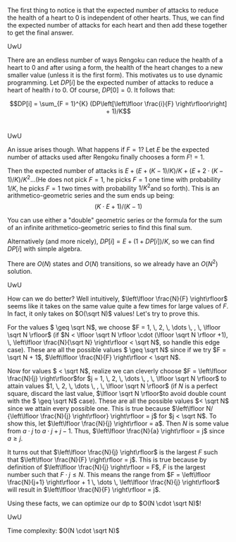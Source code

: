 The first thing to notice is that the expected number of attacks to reduce the health of a heart to $0$ is independent of other hearts. Thus, we can find the expected number of attacks for each heart and then add these together to get the final answer. 

UwU

There are an endless number of ways Rengoku can reduce the health of a heart to $0$ and after using a form, the health of the heart changes to a new smaller value (unless it is the first form). This motivates us to use dynamic programming. Let $DP[i]$ be the expected number of attacks to reduce a heart of health $i$ to $0$. Of course, $DP[0] = 0$. It follows that:

$$DP[i] = \sum_{F = 1}^{K} (DP\left[\left\lfloor \frac{i}{F} \right\rfloor\right] + 1)/K$$​​​​​

UwU

An issue arises though. What happens if $F = 1$​​​​​? Let $E$​​​​​ be the expected number of attacks used after Rengoku finally chooses a form $F != 1$​​​​​. 

Then the expected number of attacks is $E + (E+(K-1)/K)/K + (E+2 \cdot (K-1)/K)/K^2 \dots$​​​​ ​​(He does not pick $F=1$​​​​, he picks $F=1$​​​​ one time with probability $1/K$​​​, he picks $F=1$​​​ two times with probability $1/K^2$​​​​ and so forth). This is an arithmetico-geometric series and the sum ends up being: $$(K \cdot E + 1)/(K-1)$$

You can use either a "double" geometric series or the formula for the sum of an infinite arithmetico-geometric series to find this final sum. 

Alternatively (and more nicely), $DP[i] = E + (1 + DP[i])/K$​, so we can find $DP[i]$​ with simple algebra. 

There are $O(N)$ states and $O(N)$ transitions, so we already have an $O(N^2)$​ solution. 

UwU

How can we do better? Well intuitively, $\left\lfloor \frac{N}{F} \right\rfloor$​​ seems like it takes on the same value quite a few times for large values of $F$​​. In fact, it only takes on $O(\sqrt N)$​​ values! Let's try to prove this. 

For the values $ \geq \sqrt N$​​, we choose $F = 1, \, 2, \, \dots \, , \, \lfloor \sqrt N \rfloor$​​ (if $N < \lfloor \sqrt N \rfloor \cdot (\lfloor \sqrt N \rfloor +1), \, \left\lfloor \frac{N}{\sqrt N} \right\rfloor < \sqrt N$​​, so handle this edge case). These are all the possible values $ \geq \sqrt N$​​ since if we try $F = \sqrt N + 1$​​, $\left\lfloor \frac{N}{F} \right\rfloor < \sqrt N$​​​. 

Now for values $ < \sqrt N$​​​​, realize we can cleverly choose $F = \left\lfloor \frac{N}{j} \right\rfloor$​​​​ for $j = 1, \, 2, \, \dots \, , \, \lfloor \sqrt N \rfloor$​​​​ to attain values $1, \, 2, \, \dots \, , \, \lfloor \sqrt N \rfloor$​​​​ (if $N$​​​​ is a perfect square, discard the last value, $\lfloor \sqrt N \rfloor$​​​​ to avoid double count with the $ \geq \sqrt N$​​​​ case). These are all the possible values $< \sqrt N$​​​​ since we attain every possible one. This is true because $\left\lfloor N/ {\left\lfloor \frac{N}{j} \right\rfloor} \right\rfloor = j$​​​​ for $j < \sqrt N$​​​​. To show this, let $\left\lfloor \frac{N}{j} \right\rfloor = a$​​​​. Then $N$​​​​ is some value from $a \cdot j$​​​​ to $a \cdot j + j-1$​​​​. Thus, $\left\lfloor \frac{N}{a} \right\rfloor = j$​​​​ since $a \geq j$​​​​. 

It turns out that $\left\lfloor \frac{N}{j} \right\rfloor$​​​​​​ is the largest $F$​​​​​ such that $\left\lfloor \frac{N}{F} \right\rfloor = j$​​​​​. This is true because by definition of $\left\lfloor \frac{N}{j} \right\rfloor = F$​​​​​, $F$​​​​​ is the largest number such that $F \cdot j \leq N$​​​​​. This means the range from $F = \left\lfloor \frac{N}{j+1} \right\rfloor + 1 \, \dots \, \left\lfloor \frac{N}{j} \right\rfloor$​​​​​ will result in $\left\lfloor \frac{N}{F} \right\rfloor = j$​​​​​​. 

Using these facts, we can optimize our dp to $O(N \cdot \sqrt N)$​!

UwU

Time complexity: $O(N \cdot \sqrt N)$​



